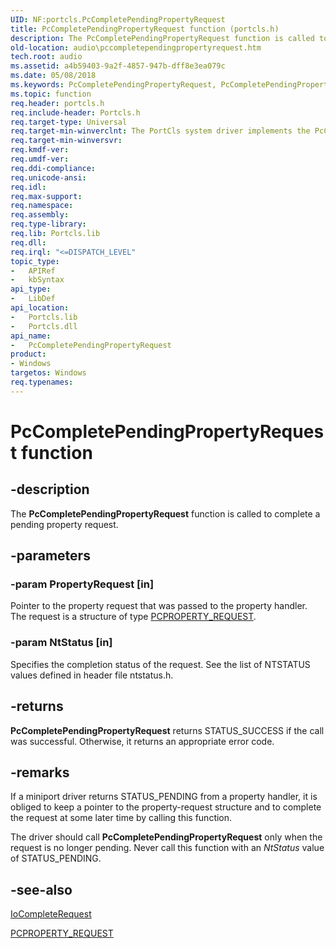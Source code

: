 ```yaml
---
UID: NF:portcls.PcCompletePendingPropertyRequest
title: PcCompletePendingPropertyRequest function (portcls.h)
description: The PcCompletePendingPropertyRequest function is called to complete a pending property request.
old-location: audio\pccompletependingpropertyrequest.htm
tech.root: audio
ms.assetid: a4b59403-9a2f-4857-947b-dff8e3ea079c
ms.date: 05/08/2018
ms.keywords: PcCompletePendingPropertyRequest, PcCompletePendingPropertyRequest function [Audio Devices], audio.pccompletependingpropertyrequest, audpc-routines_934503ea-325f-4e57-ba45-e8834a64cefa.xml, portcls/PcCompletePendingPropertyRequest
ms.topic: function
req.header: portcls.h
req.include-header: Portcls.h
req.target-type: Universal
req.target-min-winverclnt: The PortCls system driver implements the PcCompletePendingPropertyRequest function in Microsoft Windows 98/Me and in Windows 2000 and later operating systems.
req.target-min-winversvr: 
req.kmdf-ver: 
req.umdf-ver: 
req.ddi-compliance: 
req.unicode-ansi: 
req.idl: 
req.max-support: 
req.namespace: 
req.assembly: 
req.type-library: 
req.lib: Portcls.lib
req.dll: 
req.irql: "<=DISPATCH_LEVEL"
topic_type:
-	APIRef
-	kbSyntax
api_type:
-	LibDef
api_location:
-	Portcls.lib
-	Portcls.dll
api_name:
-	PcCompletePendingPropertyRequest
product:
- Windows
targetos: Windows
req.typenames: 
---
```


# PcCompletePendingPropertyRequest function


## -description


The <b>PcCompletePendingPropertyRequest</b> function is called to complete a pending property request.


## -parameters




### -param PropertyRequest [in]

Pointer to the property request that was passed to the property handler. The request is a structure of type <a href="https://msdn.microsoft.com/library/windows/hardware/ff537723">PCPROPERTY_REQUEST</a>.


### -param NtStatus [in]

Specifies the completion status of the request. See the list of NTSTATUS values defined in header file ntstatus.h.


## -returns



<b>PcCompletePendingPropertyRequest</b> returns STATUS_SUCCESS if the call was successful. Otherwise, it returns an appropriate error code.




## -remarks



If a miniport driver returns STATUS_PENDING from a property handler, it is obliged to keep a pointer to the property-request structure and to complete the request at some later time by calling this function.

The driver should call <b>PcCompletePendingPropertyRequest</b> only when the request is no longer pending. Never call this function with an <i>NtStatus</i> value of STATUS_PENDING. 




## -see-also




<a href="https://msdn.microsoft.com/library/windows/hardware/ff548343">IoCompleteRequest</a>



<a href="https://msdn.microsoft.com/library/windows/hardware/ff537723">PCPROPERTY_REQUEST</a>
 

 

